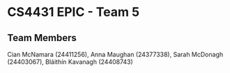 # CS4431 EPIC  - Team 5
## Team Members
Cian McNamara (24411256), Anna Maughan (24377338), Sarah McDonagh (24403067), Bláithín Kavanagh (24408743)
